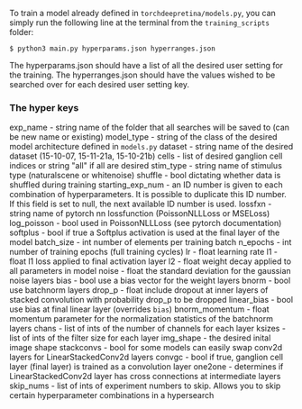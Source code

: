 To train a model already defined in `torchdeepretina/models.py`, you can simply run the following line at the terminal from the `training_scripts` folder:

    $ python3 main.py hyperparams.json hyperranges.json

The hyperparams.json should have a list of all the desired user setting for the training. The hyperranges.json should have the values wished to be searched over for each desired user setting key.

### The hyper keys
exp\_name - string name of the folder that all searches will be saved to (can be new name or existing)
model\_type - string of the class of the desired model architecture defined in `models.py`
dataset - string name of the desired dataset (15-10-07, 15-11-21a, 15-10-21b)
cells - list of desired ganglion cell indices or string "all" if all are desired
stim\_type - string name of stimulus type (naturalscene or whitenoise)
shuffle - bool dictating whether data is shuffled during training
starting\_exp\_num - an ID number is given to each combination of hyperparameters. It is possible to duplicate this ID number. If this field is set to null, the next available ID number is used.
lossfxn - string name of pytorch nn lossfunction (PoissonNLLLoss or MSELoss)
log\_poisson - bool used in PoissonNLLLoss (see pytorch documentation)
softplus - bool if true a Softplus activation is used at the final layer of the model
batch\_size - int number of elements per training batch
n\_epochs - int number of training epochs (full training cycles)
lr - float learning rate
l1 - float l1 loss applied to final activation layer
l2 - float weight decay applied to all parameters in model
noise - float the standard deviation for the gaussian noise layers
bias - bool use a bias vector for the weight layers
bnorm - bool use batchnorm layers
drop\_p - float include dropout at inner layers of stacked convolution with probability drop\_p to be dropped
linear\_bias - bool use bias at final linear layer (overrides `bias`)
bnorm\_momentum - float momentum parameter for the normalization statistics of the batchnorm layers
chans - list of ints of the number of channels for each layer
ksizes - list of ints of the filter size for each layer
img\_shape - the desired inital image shape
stackconvs - bool for some models can easily swap conv2d layers for LinearStackedConv2d layers
convgc - bool if true, ganglion cell layer (final layer) is trained as a convolution layer
one2one - determines if LinearStackedConv2d layer has cross connections at intermediate layers
skip\_nums - list of ints of experiment numbers to skip. Allows you to skip certain hyperparameter combinations in a hypersearch


